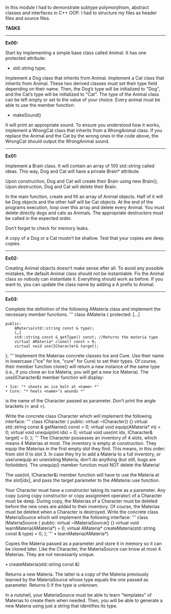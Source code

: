 In this module I had to demonstrate subtype polymorphism, abstract classes and interfaces in C++ OOP. I had to structure my files as header files and source files.  

**TASKS**

---

**Ex00:**

Start by implementing a simple base class called Animal. It has one protected
attribute:

- std::string type;

Implement a Dog class that inherits from Animal.
Implement a Cat class that inherits from Animal.
These two derived classes must set their type field depending on their name. Then,
the Dog’s type will be initialized to "Dog", and the Cat’s type will be initialized to "Cat".
The type of the Animal class can be left empty or set to the value of your choice.
Every animal must be able to use the member function:

- makeSound()

It will print an appropriate sound. To ensure you understood how it works, implement a WrongCat class that inherits from a WrongAnimal class. If you replace the Animal and the Cat by the wrong ones in the code above, the WrongCat should output the WrongAnimal sound.

---

**Ex01:**

Implement a Brain class. It will contain an array of 100 std::string called ideas.
This way, Dog and Cat will have a private Brain* attribute.

Upon construction, Dog and Cat will create their Brain using new Brain();
Upon destruction, Dog and Cat will delete their Brain.

In the main function, create and fill an array of Animal objects. Half of it will
be Dog objects and the other half will be Cat objects. At the end of the programs
execution, loop over this array and delete every Animal. You must delete directly dogs
and cats as Animals. The appropriate destructors must be called in the expected order.

Don’t forget to check for memory leaks.

A copy of a Dog or a Cat mustn’t be shallow. Test that your copies are deep copies.

---

**Ex02:**

Creating Animal objects doesn’t make sense after all. To avoid any possible mistakes, the default Animal class should not be instantiable.
Fix the Animal class so nobody can instantiate it. Everything should work as before.
If you want to, you can update the class name by adding a A prefix to Animal.

---

**Ex03:**

Complete the definition of the following AMateria class and implement the necessary
member functions.
'''
class AMateria
{
    protected:
        […]

    public:
        AMateria(std::string const & type);
        […]
        std::string const & getType() const; //Returns the materia type
        virtual AMateria* clone() const = 0;
        virtual void use(ICharacter& target);
};
'''
Implement the Materias concrete classes Ice and Cure. Use their name in lowercase ("ice" for Ice, "cure" for Cure) to set their types. Of course, their member function clone() will return a new instance of the same type (i.e., if you clone an Ice Materia, you will get a new Ice Materia).
The use(ICharacter&) member function will display:

    • Ice: "* shoots an ice bolt at <name> *"
    • Cure: "* heals <name>’s wounds *"

<name> is the name of the Character passed as parameter. Don’t print the angle
brackets (< and >).

Write the concrete class Character which will implement the following interface:
'''
class ICharacter
{
    public:
        virtual ~ICharacter() {}
        virtual std::string const & getName() const = 0;
        virtual void equip(AMateria* m) = 0;
        virtual void unequip(int idx) = 0;
        virtual void use(int idx, ICharacter& target) = 0;
};
'''
The Character possesses an inventory of 4 slots, which means 4 Materias at most. The inventory is empty at construction. They equip the Materias in the first empty slot they find. This means, in this order: from slot 0 to slot 3. In case they try to add a Materia to a full inventory, or use/unequip an unexisting Materia, don’t do anything (but still, bugs are forbidden). The unequip() member function must NOT delete the Materia!

The use(int, ICharacter&) member function will have to use the Materia at the slot[idx], and pass the target parameter to the AMateria::use function.

Your Character must have a constructor taking its name as a parameter. Any copy (using copy constructor or copy assignment operator) of a Character must be deep. During copy, the Materias of a Character must be deleted before the new ones are added to their inventory. Of course, the Materias must be deleted when a Character is destroyed. Write the concrete class MateriaSource which will implement the following interface:
'''
class IMateriaSource
{
    public:
        virtual ~IMateriaSource() {}
        virtual void learnMateria(AMateria*) = 0;
        virtual AMateria* createMateria(std::string const & type) = 0;
};
'''
• learnMateria(AMateria*)

Copies the Materia passed as a parameter and store it in memory so it can be cloned later. Like the Character, the MateriaSource can know at most 4 Materias. They are not necessarily unique.

• createMateria(std::string const &)

Returns a new Materia. The latter is a copy of the Materia previously learned by the MateriaSource whose type equals the one passed as parameter. Returns 0 if the type is unknown.

In a nutshell, your MateriaSource must be able to learn "templates" of Materias to create them when needed. Then, you will be able to generate a new Materia using just a string that identifies its type.
